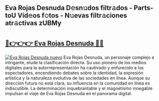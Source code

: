 ## Eva Rojas Desnuda D𝚎sn𝚞dos filtr𝚊dos - Parts-toU Vid𝚎os f𝚘tos - N𝚞evas filtr𝚊ciones atr𝚊ctivas zUBMy

# <h2><a href="http://mb0e19.tromn.icu/?c=Eva+Rojas+Desnuda">🔗👉👉👉 Eva Rojas Desnuda 🔗🔗</a></h2>

[![Eva Rojas Desnuda nuevo](https://i.imgur.com/pEAQMta.gif)](http://mb0e19.tromn.icu/?c=Eva+Rojas+Desnuda)
Eva Rojas Desnuda, un personaje complejo e intrigante, elude la clasificación directa. Su uso pionero de los medios digitales para la autorrepresentación ha cautivado y enfurecido a los espectadores, encendiendo debates sobre la identidad, la expresión artística y la naturaleza evolutiva de las sociedades en línea. Aunque su dirección futura no está clara, su influencia en la comunidad en línea es indiscutible. La determinación inquebrantable y el magnetismo innegable impulsan el viaje de Eva Rojas Desnuda en el panorama digital.

